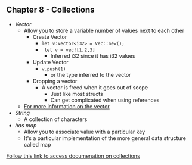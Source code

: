 ## Chapter 8 - Collections



* _Vector_
  * Allow you to store a variable number of values next to each other
    * Create Vector
      * `let v:Vector<i32> = Vec::new();` 
      * ` let v = vec![1,2,3]` 
        * Inferred i32 since it has i32 values
    * Update Vector
      * `v.push(1)`
        * or the type inferred to the vector
    * Dropping a vector
      * A vector is freed when it goes out of scope
        * Just like most structs
        * Can get complicated when using references
  * [For more information on the vector](https://doc.rust-lang.org/stable/nomicon/vec.html)
* _String_
  * A collection of characters
* _has map_
  * Allow you to associate value with a particular key
  * It's a particular implementation of the more general data structure called map



[Follow this link to access documenation on collections](https://doc.rust-lang.org/stable/std/collections/)

